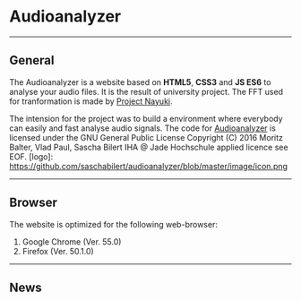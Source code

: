 # Audioanalyzer
___
## General
The Audioanalyzer is a website based on **HTML5**, **CSS3** and **JS ES6** to analyse your audio files. It is the result of university project. The FFT used for tranformation is made by [Project Nayuki](https://www.nayuki.io/page/free-small-fft-in-multiple-languages).

The intension for the project was to build a environment where everybody can easily and fast analyse audio signals. The code for [Audioanalyzer](http://audioanalyzer.net/) is licensed under the GNU General Public License Copyright (C) 2016  Moritz Balter, Vlad Paul, Sascha Bilert IHA @ Jade Hochschule applied licence see EOF.
[logo]: https://github.com/saschabilert/audioanalyzer/blob/master/image/icon.png
___
## Browser
The website is optimized for the following web-browser:
1. Google Chrome (Ver. 55.0)
2. Firefox (Ver. 50.1.0)
___
## News

